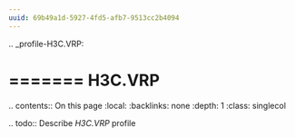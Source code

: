```yaml
---
uuid: 69b49a1d-5927-4fd5-afb7-9513cc2b4094
---
```

.. _profile-H3C.VRP:

=======
H3C.VRP
=======

.. contents:: On this page
    :local:
    :backlinks: none
    :depth: 1
    :class: singlecol

.. todo::
    Describe *H3C.VRP* profile

